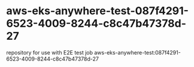 # aws-eks-anywhere-test-087f4291-6523-4009-8244-c8c47b47378d-27
repository for use with E2E test job aws-eks-anywhere-test:087f4291-6523-4009-8244-c8c47b47378d-27
